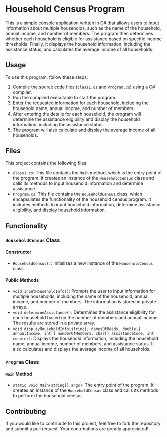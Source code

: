 # Household Census Program

This is a simple console application written in C# that allows users to input information about multiple households, such as the name of the household, annual income, and number of members. The program then determines whether each household is eligible for assistance based on specific income thresholds. Finally, it displays the household information, including the assistance status, and calculates the average income of all households.

## Usage

To use this program, follow these steps:

1. Compile the source code files (`class1.cs` and `Program.cs`) using a C# compiler.
2. Run the compiled executable to start the program.
3. Enter the requested information for each household, including the household name, annual income, and number of members.
4. After entering the details for each household, the program will determine the assistance eligibility and display the household information, including the assistance status.
5. The program will also calculate and display the average income of all households.

## Files

This project contains the following files:

- `class1.cs`: This file contains the `Main` method, which is the entry point of the program. It creates an instance of the `HouseholdCensus` class and calls its methods to input household information and determine assistance.
- `Program.cs`: This file contains the `HouseholdCensus` class, which encapsulates the functionality of the household census program. It includes methods to input household information, determine assistance eligibility, and display household information.

## Functionality

### `HouseholdCensus` Class

#### Constructor

- `HouseholdCensus()`: Initializes a new instance of the `HouseholdCensus` class.

#### Public Methods

- `void inputHouseholdInfo()`: Prompts the user to input information for multiple households, including the name of the household, annual income, and number of members. The information is stored in private arrays.
- `void determineAssistance()`: Determines the assistance eligibility for each household based on the number of members and annual income. The results are stored in a private array.
- `void displayHouseholdInfo(string[] namesOfHeads, double[] annualIncome, int[] numberOfMembers, char[] assistanceCode, int counter)`: Displays the household information, including the household name, annual income, number of members, and assistance status. It also calculates and displays the average income of all households.

### `Program` Class

#### `Main` Method

- `static void Main(string[] args)`: The entry point of the program. It creates an instance of the `HouseholdCensus` class and calls its methods to perform the household census.

## Contributing

If you would like to contribute to this project, feel free to fork the repository and submit a pull request. Your contributions are greatly appreciated!
